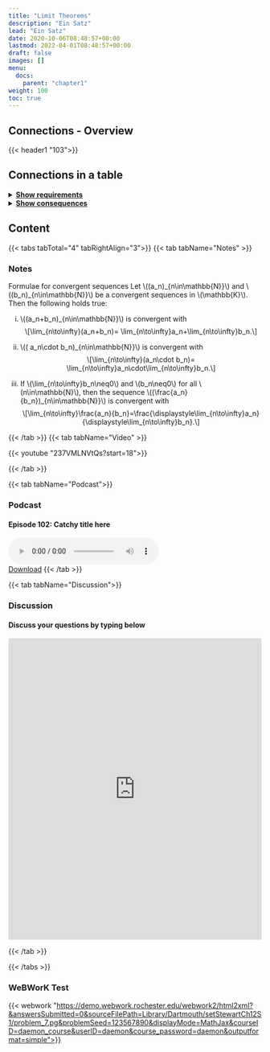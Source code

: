 ```yaml
---
title: "Limit Theorems"
description: "Ein Satz"
lead: "Ein Satz"
date: 2020-10-06T08:48:57+00:00
lastmod: 2022-04-01T08:48:57+00:00
draft: false
images: []
menu:
  docs:
    parent: "chapter1"
weight: 100
toc: true
---
```


## Connections - Overview

{{< header1 "103">}}

## Connections in a table

<details>
<summary><b><u>Show requirements</u></b></summary>
<div class="table-responsive-sm">
<table class="table">
<thead>
  <tr>
    <th scope="col">Concept</th>
    <th scope="col">Content</th>
  </tr>
</thead>
<tbody>

<tr>
<th scope="row"><a href="../../chapter1/101/">Convergence</a></th>
<td>Ein Satz</td>
</tr>
        
</tbody>
</table>
</div>
</details>

<details>
<summary><b><u>Show consequences</u></b></summary>
<div class="table-responsive-sm">
<table class="table">
<thead>
  <tr>
    <th scope="col">Concept</th>
    <th scope="col">Content</th>
  </tr>
</thead>
<tbody>

</tbody>
</table>
</div>
</details>

## Content

{{< tabs tabTotal="4" tabRightAlign="3">}}
{{< tab tabName="Notes" >}}

### Notes

<div class="Theorem">
<p><span>Formulae for convergent sequences</span> <span
id="thm:limformnormed" label="thm:limformnormed"></span> Let <span
class="math inline">\((a_n)_{n\in\mathbb{N}}\)</span> and <span
class="math inline">\((b_n)_{n\in\mathbb{N}}\)</span> be a convergent
sequences in <span class="math inline">\(\mathbb{K}\)</span>. Then the
following holds true:</p>
<ol type="i">
<li><p><span class="math inline">\((a_n+b_n)_{n\in\mathbb{N}}\)</span>
is convergent with <span
class="math display">\[\lim_{n\to\infty}(a_n+b_n)=
\lim_{n\to\infty}a_n+\lim_{n\to\infty}b_n.\]</span></p></li>
<li><p><span class="math inline">\(( a_n\cdot
b_n)_{n\in\mathbb{N}}\)</span> is convergent with <span
class="math display">\[\lim_{n\to\infty}(a_n\cdot b_n)=
\lim_{n\to\infty}a_n\cdot\lim_{n\to\infty}b_n.\]</span></p></li>
<li><p>If <span class="math inline">\(\lim_{n\to\infty}b_n\neq0\)</span>
and <span class="math inline">\(b_n\neq0\)</span> for all <span
class="math inline">\(n\in\mathbb{N}\)</span>, then the sequence <span
class="math inline">\((\frac{a_n}{b_n})_{n\in\mathbb{N}}\)</span> is
convergent with <span
class="math display">\[\lim_{n\to\infty}\frac{a_n}{b_n}=\frac{\displaystyle\lim_{n\to\infty}a_n}{\displaystyle\lim_{n\to\infty}b_n}.\]</span></p></li>
</ol>
</div>


{{< /tab >}}
{{< tab tabName="Video" >}}

{{< youtube "237VMLNVtQs?start=18">}}

{{< /tab >}}

{{< tab tabName="Podcast">}}

<h3>Podcast</h3>
<h4>Episode 102: Catchy title here</h4>
<audio controls>
  <source src="PODCAST_real" type="audio/wav" />
  Your browser does not support the audio element.
</audio>
<br />
<a href="" class="btn btn-primary btn-lg" download="PODCAST_real"
  >Download</a
>
{{< /tab >}}

{{< tab tabName="Discussion">}}

  <h3>Discussion</h3>
  <h4>Discuss your questions by typing below</h4>

<iframe name="embed_readwrite" src="https://pads.rz.tuhh.de/p/" width="100%" height="600" frameborder="0"></iframe>

{{< /tab >}}

{{< /tabs >}}

### WeBWorK Test

{{< webwork "https://demo.webwork.rochester.edu/webwork2/html2xml?&answersSubmitted=0&sourceFilePath=Library/Dartmouth/setStewartCh12S1/problem_7.pg&problemSeed=123567890&displayMode=MathJax&courseID=daemon_course&userID=daemon&course_password=daemon&outputformat=simple">}}
